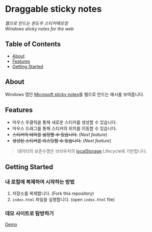 [demo]: https://yonggwan.github.io/draggable-sticky-notes/
[es6-tag]: https://img.shields.io/badge/Javascript-%5Ees6-orange
[app-link]: https://apps.microsoft.com/store/detail/microsoft-sticky-notes/9NBLGGH4QGHW
[localstorage]: https://developer.mozilla.org/en-US/docs/Web/API/Window/localStorage

# Draggable sticky notes
_웹으로 만드는 윈도우 스티커메모장_
<br>
_Windows sticky notes for the web_


## Table of Contents
- [About](#about)
- [Features](#features)
- [Getting Started](#getting_started)

## About <a name="about"></a>

Windows 앱인 [Microsoft sticky notes][app-link]를 웹으로 만드는 예시를 보여줍니다.

## Features <a name="features"></a>
- 마우스 우클릭을 통해 새로운 스티커를 생성할 수 있습니다.
- 마우스 드래그를 통해 스티커의 위치를 이동할 수 있습니다.
- ~~스티커의 테마를 설정할 수 있습니다.~~ (*Next feature*)
- ~~생성된 스티커를 리스팅할 수 있습니다.~~ (*Next feature*)
> 데이터의 보존수명은 브라우저의 [localStorage][localstorage] Lifecycle에 기반합니다.

## Getting Started <a name = "getting_started"></a>

### 내 로컬에 복제하여 시작하는 방법
1. 저장소를 복제합니다. (Fork this repository)
2. `index.html` 파일을 실행합니다. (open `index.html` file)
### 데모 사이트로 탐방하기
[Demo][demo]

